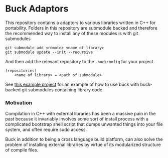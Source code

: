 # Buck Adaptors

This repository contains a adaptors to various libraries written in C++ for
portability.  Folders in this repository are submodule backed and therefore
the recommended way to install any of these modules is with git submodules

```shell
git submodule add <remote> <name of library>
git submodule update --init --recursive
```
And then add the relevant repository to the `.buckconfig` for your project

```shell
[repositories]
    <name of library> = <path of submodule>
```

See [this example project](https://github.com/aary/sharp-example) for an
example of how to use buck with buck-backed git submodules containing library
code.

### Motivation

Compilation in C++ with external libraries has been a massive pain in the past
because it invariably involves some sort of install process with a complicated
bootstrap shell script that dumps unwanted things into your file system, and
often require sudo access.

Buck in addition to being a cross language build platform, can also solve the
problem of installing external libraries by virtue of its modularized
structure of compile files.
